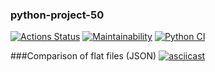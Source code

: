 ### python-project-50
[![Actions Status](https://github.com/AlexVSSP/python-project-50/workflows/hexlet-check/badge.svg)](https://github.com/AlexVSSP/python-project-50/actions)
[![Maintainability](https://api.codeclimate.com/v1/badges/6a419b22b1daf6cc6550/maintainability)](https://codeclimate.com/github/AlexVSSP/python-project-50/maintainability)
[![Python CI](https://github.com/AlexVSSP/python-project-50/actions/workflows/pyci.yml/badge.svg)](https://github.com/AlexVSSP/python-project-50/actions/workflows/pyci.yml)

###Comparison of flat files (JSON)
[![asciicast](https://asciinema.org/a/518768.svg)](https://asciinema.org/a/518768)
